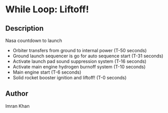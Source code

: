 <h1>While Loop: Liftoff!</h1>

<h2>Description</h2>

Nasa countdown to launch 

* Orbiter transfers from ground to internal power (T-50 seconds)
* Ground launch sequencer is go for auto sequence start (T-31 seconds)
* Activate launch pad sound suppression system (T-16 seconds)
* Activate main engine hydrogen burnoff system (T-10 seconds)
* Main engine start (T-6 seconds)
* Solid rocket booster ignition and liftoff! (T-0 seconds)

<h2>Author</h2>
Imran Khan